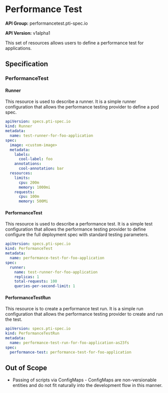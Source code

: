 # Performance Test

**API Group:** performancetest.pti-spec.io

**API Version:** v1alpha1

This set of resources allows users to define a performance test for
applications. 

## Specification

### PerformanceTest

#### Runner
This resource is used to describe a runner. It is a simple runner configuration that allows the performance testing provider to define a pod spec.

```yaml
apiVersion: specs.pti-spec.io
kind: Runner
metadata:
  name: test-runner-for-foo-application
spec:
  image: <custom-image>
  metadata:
    labels:
      cool-label: foo
    annotations:
      cool-annotation: bar
  resources:
    limits:
      cpu: 200m
      memory: 1000mi
    requests:
      cpu: 100m
      memory: 500Mi
```

#### PerformanceTest
This resource is used to describe a performance test. It is a simple test configuration that allows the performance testing provider to define configure the full deployment spec with standard testing parameters.

```yaml
apiVersion: specs.pti-spec.io
kind: PerformanceTest
metadata:
  name: performance-test-for-foo-application
spec:
  runner:
    name: test-runner-for-foo-application
    replicas: 1
    total-requests: 100
    queries-per-second-limit: 1
``` 


#### PerformanceTestRun
This resource is to create a performance test run. It is a simple run configuration that allows the performance testing provider to create and run the test.

```yaml
apiVersion: specs.pti-spec.io
kind: PerformanceTestRun
metadata:
  name: performance-test-run-for-foo-application-as23fs
spec:
  performance-test: performance-test-for-foo-application
``` 


## Out of Scope

* Passing of scripts via ConfigMaps - ConfigMaps are non-versionable entities and do not fit naturally into the development flow in this manner. 